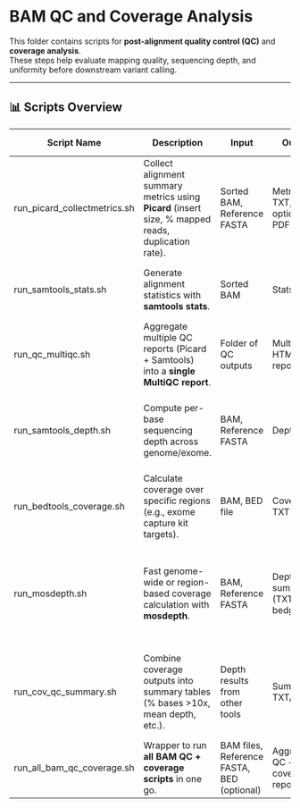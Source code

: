 # BAM QC and Coverage Analysis

This folder contains scripts for **post-alignment quality control (QC)** and **coverage analysis**.  
These steps help evaluate mapping quality, sequencing depth, and uniformity before downstream variant calling.  

---

## 📊 Scripts Overview

| Script Name                  | Description | Input | Output | When to Use / Why |
|------------------------------|-------------|-------|--------|-------------------|
| run_picard_collectmetrics.sh | Collect alignment summary metrics using **Picard** (insert size, % mapped reads, duplication rate). | Sorted BAM, Reference FASTA | Metrics TXT, optional PDF | Use when you need detailed alignment QC beyond basic stats. |
| run_samtools_stats.sh        | Generate alignment statistics with **samtools stats**. | Sorted BAM | Stats TXT | Lightweight QC overview; run quickly on all BAMs. |
| run_qc_multiqc.sh            | Aggregate multiple QC reports (Picard + Samtools) into a **single MultiQC report**. | Folder of QC outputs | MultiQC HTML report | Use to summarize results across many samples. |
| run_samtools_depth.sh        | Compute per-base sequencing depth across genome/exome. | BAM, Reference FASTA | Depth TXT | Use for whole-genome coverage visualization and depth distribution. |
| run_bedtools_coverage.sh     | Calculate coverage over specific regions (e.g., exome capture kit targets). | BAM, BED file | Coverage TXT | Use when working with targeted sequencing or panels. |
| run_mosdepth.sh              | Fast genome-wide or region-based coverage calculation with **mosdepth**. | BAM, Reference FASTA | Depth summaries (TXT, BED, bedgraph) | Faster and more memory-efficient than samtools depth; use for large WGS. |
| run_cov_qc_summary.sh        | Combine coverage outputs into summary tables (% bases >10x, mean depth, etc.). | Depth results from other tools | Summary TXT/CSV | Use to produce consolidated coverage QC metrics for downstream reporting. |
| run_all_bam_qc_coverage.sh   | Wrapper to run **all BAM QC + coverage scripts** in one go. | BAM files, Reference FASTA, BED (optional) | Aggregated QC + coverage reports | Use for batch automation across large cohorts. |
